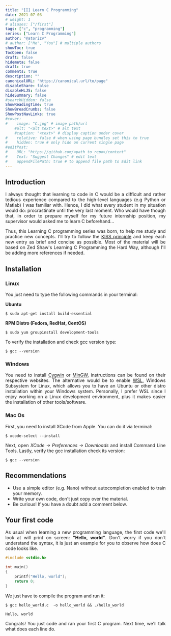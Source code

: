```yaml
---
title: "[I] Learn C Programming"
date: 2021-07-03
# weight: 1
# aliases: ["/first"]
tags: ["c", "programming"]
series: ["Learn C Programming"]
author: "@atorizv"
# author: ["Me", "You"] # multiple authors
showToc: true
TocOpen: false
draft: false
hidemeta: false
draft: true
comments: true
description: ""
canonicalURL: "https://canonical.url/to/page"
disableShare: false
disableHLJS: false
hideSummary: false
#searchHidden: false
ShowReadingTime: true
ShowBreadCrumbs: false
ShowPostNavLinks: true
#cover:
#    image: "C.jpg" # image path/url
    #alt: "<alt text>" # alt text
    #caption: "<text>" # display caption under cover
#    relative: false # when using page bundles set this to true
#    hidden: true # only hide on current single page
#editPost:
#    URL: "https://github.com/<path_to_repo>/content"
#    Text: "Suggest Changes" # edit text
#    appendFilePath: true # to append file path to Edit link
---
```

<div style="text-align: justify"> 

## Introduction
I always thought that learning to code in C would be a difficult and rather tedious experience compared to the high-level languages (e.g Python or Matlab) I was familiar with. Hence, I did what every student in my situation would do: procrastinate until the very last moment. Who would have though that, in order to prepare myself for my future internship position, my supervisor would asked me to learn C beforehand...

Thus, this Learning C programming series was born, to help me study and practice new concepts. I'll try to follow the [KISS principle](https://en.wikipedia.org/wiki/KISS_principle) and keep each new entry as brief and concise as possible. Most of the material will be based on Zed Shaw's Learning C Programming the Hard Way, although I'll be adding more references if needed.

## Installation
### Linux
You just need to type the following commands in your terminal:

**Ubuntu**
```shell
$ sudo apt-get install build-essential
```
**RPM Distro (Fedora, RedHat, CentOS)**
```shell
$ sudo yum groupinstall development-tools
```

To verify the installation and check gcc version type:
```shell
$ gcc --version
```

### Windows
You need to install [Cygwin](https://www.cygwin.com/) or [MinGW](http://mingw-w64.org/doku.php), instructions can be found on their respective websites. The alternative would be to enable [WSL](https://docs.microsoft.com/es-es/windows/wsl/install-win10), Windows Subsystem for Linux, which allows you to have an Ubuntu or other distro installation within your Windows system. Personally, I prefer WSL since I enjoy working on a Linux development environment, plus it makes easier the installation of other tools/software.

### Mac Os
First, you need to install XCode from Apple. You can do it via terminal:
```shell
$ xcode-select --install
```
Next, open *XCode -> Preferences -> Downloads* and install Command Line Tools. Lastly, verify the gcc installation check its version:
 ```shell
$ gcc --version
```

## Recommendations
* Use a simple editor (e.g. Nano) without autocompletion enabled to train your memory.
* Write your own code, don't just copy over the material.
* Be curious! If you have a doubt add a comment below.

## Your first code
As usual when learning a new programming language, the first code we'll look at will print on screen: **"Hello, world"**. Don't worry if you don´t understand the syntax, it is just an example for you to observe how does C code looks like.

```c {linenos=inline}
#include <stdio.h>

int main() 
{
    printf("Hello, world");
    return 0;
}
```

We just have to compile the program and run it:
```shell
$ gcc hello_world.c  -o hello_world && ./hello_world
```

```
Hello, world
```

Congrats! You just code and ran your first C program. Next time, we'll talk what does each line do.
</div>
